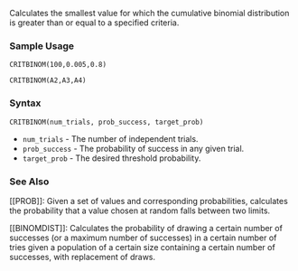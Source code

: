 Calculates the smallest value for which the cumulative binomial distribution is greater than or equal to a specified criteria.

### Sample Usage

`CRITBINOM(100,0.005,0.8)`

`CRITBINOM(A2,A3,A4)`

### Syntax

`CRITBINOM(num_trials, prob_success, target_prob)`

* `num_trials` - The number of independent trials.
* `prob_success` - The probability of success in any given trial.
* `target_prob` - The desired threshold probability.

### See Also

[[PROB]]: Given a set of values and corresponding probabilities, calculates the probability that a value chosen at random falls between two limits.

[[BINOMDIST]]: Calculates the probability of drawing a certain number of successes (or a maximum number of successes) in a certain number of tries given a population of a certain size containing a certain number of successes, with replacement of draws.
